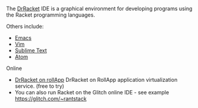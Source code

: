 
The [DrRacket](http://docs.racket-lang.org/drracket/index.html) IDE is a graphical environment for developing programs using the Racket programming languages.

Others include:  
* [Emacs](https://docs.racket-lang.org/guide/Emacs.html)
* [Vim](https://docs.racket-lang.org/guide/Vim.html)
* [Sublime Text](https://docs.racket-lang.org/guide/Sublime_Text.html)
* [Atom](https://atom.io/packages/atom-ide-racket)

Online 

* [DrRacket on rollApp](https://www.rollapp.com/app/drracket) DrRacket on RollApp application virtualization service. (free to try)
* You can also run Racket on the Glitch online IDE - see example <https://glitch.com/~rantstack>

